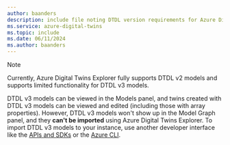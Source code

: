 ```yaml
---
author: baanders
description: include file noting DTDL version requirements for Azure Digital Twins Explorer
ms.service: azure-digital-twins
ms.topic: include
ms.date: 06/11/2024
ms.author: baanders
---
```


>[!NOTE]
>Currently, Azure Digital Twins Explorer fully supports DTDL v2 models and supports limited functionality for DTDL v3 models. 
>
>DTDL v3 models can be viewed in the Models panel, and twins created with DTDL v3 models can be viewed and edited (including those with array properties). However, DTDL v3 models won't show up in the Model Graph panel, and they **can't be imported** using Azure Digital Twins Explorer. To import DTDL v3 models to your instance, use another developer interface like the [APIs and SDKs](../articles/digital-twins/concepts-apis-sdks.md) or the [Azure CLI](../articles/digital-twins/concepts-cli.md).